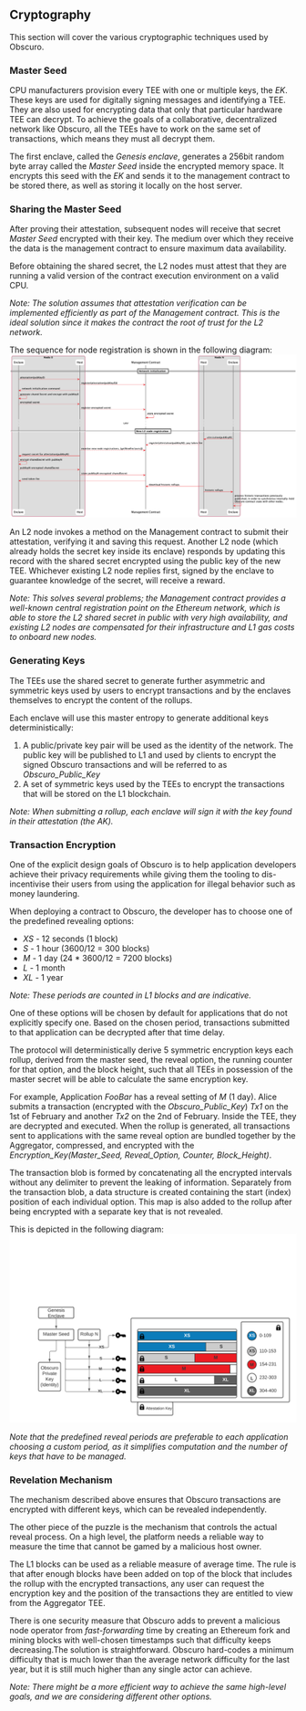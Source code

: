 ## Cryptography

This section will cover the various cryptographic techniques used by Obscuro.

### Master Seed
CPU manufacturers provision every TEE with one or multiple keys, the _EK_. These keys are used for digitally signing messages and identifying a TEE. They are also used for encrypting data that only that particular hardware TEE can decrypt. To achieve the goals of a collaborative, decentralized network like Obscuro, all the TEEs have to work on the same set of transactions, which means they must all decrypt them.

The first enclave, called the _Genesis enclave_, generates a 256bit random byte array called the _Master Seed_ inside the encrypted memory space. It encrypts this seed with the _EK_ and sends it to the management contract to be stored there, as well as storing it locally on the host server.

### Sharing the Master Seed
After proving their attestation, subsequent nodes will receive that secret _Master Seed_ encrypted with their key. The medium over which they receive the data is the management contract to ensure maximum data availability.

Before obtaining the shared secret, the L2 nodes must attest that they are running a valid version of the contract execution environment on a valid CPU.

_Note: The solution assumes that attestation verification can be implemented efficiently as part of the  Management contract. This is the ideal solution since it makes the contract the root of trust for the L2 network._

The sequence for node registration is shown in the following diagram:
![node registration](./images/node-registration.png)

An L2 node invokes a method on the Management contract to submit their attestation, verifying it and saving this request. Another L2 node (which already holds the secret key inside its enclave) responds by updating this record with the shared secret encrypted using the public key of the new TEE. Whichever existing L2 node replies first, signed by the enclave to guarantee knowledge of the secret, will receive a reward.

_Note: This solves several problems; the Management contract provides a well-known central registration point on the Ethereum network, which is able to store the L2 shared secret in public with very high availability, and existing L2 nodes are compensated for their infrastructure and L1 gas costs to onboard new nodes._


### Generating Keys
The TEEs use the shared secret to generate further asymmetric and symmetric keys used by users to encrypt transactions and by the enclaves themselves to encrypt the content of the rollups.

Each enclave will use this master entropy to generate additional keys deterministically:

1. A public/private key pair will be used as the identity of the network. The public key will be published to L1 and used by clients to encrypt the signed Obscuro transactions and will be referred to as _Obscuro_Public_Key_
2. A set of symmetric keys used by the TEEs to encrypt the transactions that will be stored on the L1 blockchain.

_Note: When submitting a rollup, each enclave will sign it with the key found in their attestation (the _AK_)._

### Transaction Encryption
One of the explicit design goals of Obscuro is to help application developers achieve their privacy requirements while giving them the tooling to dis-incentivise their users from using the application for illegal behavior such as money laundering.

When deploying a contract to Obscuro, the developer has to choose one of the predefined revealing options:

* _XS_ - 12 seconds (1 block)
* _S_ - 1 hour (3600/12 = 300 blocks)
* _M_ - 1 day (24 * 3600/12 = 7200 blocks)
* _L_ - 1 month
* _XL_ - 1 year

_Note: These periods are counted in L1 blocks and are indicative._

One of these options will be chosen by default for applications that do not explicitly specify one. Based on the chosen period, transactions submitted to that application can be decrypted after that time delay.

The protocol will deterministically derive 5 symmetric encryption keys each rollup, derived from the master seed, the reveal option, the running counter for that option, and the block height, such that all TEEs in possession of the master secret will be able to calculate the same encryption key.

For example, Application _FooBar_ has a reveal setting of _M_ (1 day). Alice submits a transaction (encrypted with the _Obscuro_Public_Key_) _Tx1_ on the 1st of February and another _Tx2_ on the 2nd of February. Inside the TEE, they are decrypted and executed. When the rollup is generated, all transactions sent to applications with the same reveal option are bundled together by the Aggregator, compressed, and encrypted with the _Encryption_Key(Master_Seed, Reveal_Option, Counter, Block_Height)_. 

The transaction blob is formed by concatenating all the encrypted intervals without any delimiter to prevent the leaking of information. Separately from the transaction blob, a data structure is created containing the start (index) position of each individual option. This map is also added to the rollup after being encrypted with a separate key that is not revealed.

This is depicted in the following diagram:
![encryption options](./images/encryption-options.png)

_Note that the predefined reveal periods are preferable to each application choosing a custom period, as it simplifies computation and the number of keys that have to be managed._

### Revelation Mechanism
The mechanism described above ensures that Obscuro transactions are encrypted with different keys, which can be revealed independently.

The other piece of the puzzle is the mechanism that controls the actual reveal process. On a high level, the platform needs a reliable way to measure the time that cannot be gamed by a malicious host owner.

The L1 blocks can be used as a reliable measure of average time. The rule is that after enough blocks have been added on top of the block that includes the rollup with the encrypted transactions, any user can request the encryption key and the position of the transactions they are entitled to view from the Aggregator TEE.

There is one security measure that Obscuro adds to prevent a malicious node operator from _fast-forwarding_ time by creating an Ethereum fork and mining blocks with well-chosen timestamps such that difficulty keeps decreasing.The solution is straightforward. Obscuro hard-codes a minimum difficulty that is much lower than the average network difficulty for the last year, but it is still much higher than any single actor can achieve.

_Note: There might be a more efficient way to achieve the same high-level goals, and we are considering different other options._